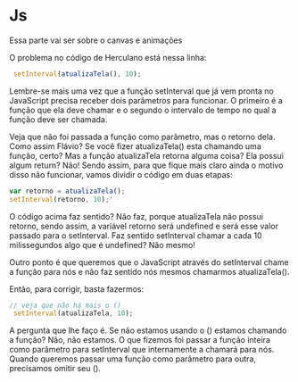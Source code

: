 # Js

Essa parte vai ser sobre o canvas e animações

O problema no código de Herculano está nessa linha:

```js
 setInterval(atualizaTela(), 10);
 ```

Lembre-se mais uma vez que a função setInterval que já vem pronta no JavaScript precisa receber dois parâmetros para funcionar. O primeiro é a função que ela deve chamar e o segundo o intervalo de tempo no qual a função deve ser chamada.

Veja que não foi passada a função como parâmetro, mas o retorno dela. Como assim Flávio? Se você fizer atualizaTela() esta chamando uma função, certo? Mas a função atualizaTela retorna alguma coisa? Ela possui algum return? Não! Sendo assim, para que fique mais claro ainda o motivo disso não funcionar, vamos dividir o código em duas etapas:

```js
var retorno = atualizaTela();
setInterval(retorno, 10);'
```

O código acima faz sentido? Não faz, porque atualizaTela não possui retorno, sendo assim, a variável retorno será undefined e será esse valor passado para o setInterval. Faz sentido setInterval chamar a cada 10 milissegundos algo que é undefined? Não mesmo!

Outro ponto é que queremos que o JavaScript através do setInterval chame a função para nós e não faz sentido nós mesmos chamarmos atualizaTela().

Então, para corrigir, basta fazermos:

```js
// veja que não há mais o ()
 setInterval(atualizaTela, 10);
 ```

A pergunta que lhe faço é. Se não estamos usando o () estamos chamando a função? Não, não estamos. O que fizemos foi passar a função inteira como parâmetro para setInterval que internamente a chamará para nós. Quando queremos passar uma função como parâmetro para outra, precisamos omitir seu ().
